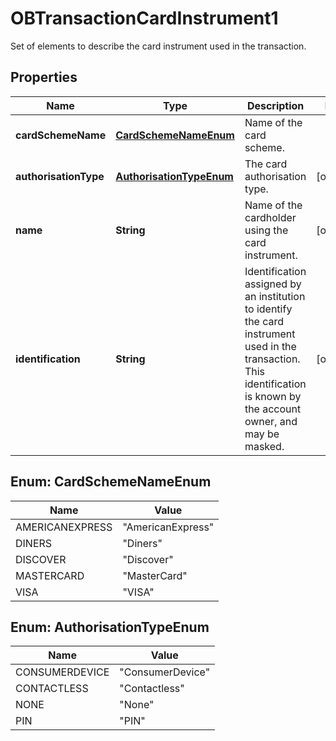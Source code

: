 

# OBTransactionCardInstrument1

Set of elements to describe the card instrument used in the transaction.

## Properties

| Name | Type | Description | Notes |
|------------ | ------------- | ------------- | -------------|
|**cardSchemeName** | [**CardSchemeNameEnum**](#CardSchemeNameEnum) | Name of the card scheme. |  |
|**authorisationType** | [**AuthorisationTypeEnum**](#AuthorisationTypeEnum) | The card authorisation type. |  [optional] |
|**name** | **String** | Name of the cardholder using the card instrument. |  [optional] |
|**identification** | **String** | Identification assigned by an institution to identify the card instrument used in the transaction. This identification is known by the account owner, and may be masked. |  [optional] |



## Enum: CardSchemeNameEnum

| Name | Value |
|---- | -----|
| AMERICANEXPRESS | &quot;AmericanExpress&quot; |
| DINERS | &quot;Diners&quot; |
| DISCOVER | &quot;Discover&quot; |
| MASTERCARD | &quot;MasterCard&quot; |
| VISA | &quot;VISA&quot; |



## Enum: AuthorisationTypeEnum

| Name | Value |
|---- | -----|
| CONSUMERDEVICE | &quot;ConsumerDevice&quot; |
| CONTACTLESS | &quot;Contactless&quot; |
| NONE | &quot;None&quot; |
| PIN | &quot;PIN&quot; |



